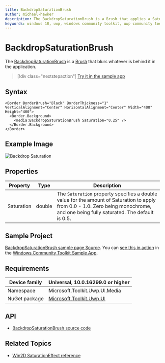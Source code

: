 ```yaml
---
title: BackdropSaturationBrush
author: michael-hawker
description: The BackdropSaturationBrush is a Brush that applies a Saturation effect to whatever is behind it in the application.
keywords: windows 10, uwp, windows community toolkit, uwp community toolkit, uwp toolkit, brush, backdrop, saturation
---
```


# BackdropSaturationBrush

The [BackdropSaturationBrush](https://docs.microsoft.com/dotnet/api/microsoft.toolkit.uwp.ui.media.backdropsaturationbrush) is a [Brush](https://docs.microsoft.com/uwp/api/windows.ui.xaml.media.brush) that blurs whatever is behind it in the application.

> [!div class="nextstepaction"]
> [Try it in the sample app](uwpct://Brushes?sample=BackdropSaturationBrush)

## Syntax

```xaml
<Border BorderBrush="Black" BorderThickness="1" VerticalAlignment="Center" HorizontalAlignment="Center" Width="400" Height="400">
  <Border.Background>
    <media:BackdropSaturationBrush Saturation="0.25" />
  </Border.Background>
</Border>
```

## Example Image

![Backdrop Saturation](../resources/images/Brushes/BackdropSaturation.jpg "Backdrop Saturation")

## Properties

| Property | Type | Description |
| -- | -- | -- |
| Saturation | double | The `Saturation` property specifies a double value for the amount of Saturation to apply from 0.0 - 1.0.  Zero being monochrome, and one being fully saturated.  The default is 0.5. |

## Sample Project

[BackdropSaturationBrush sample page Source](https://github.com/Microsoft/WindowsCommunityToolkit//tree/master/Microsoft.Toolkit.Uwp.SampleApp/SamplePages/BackdropSaturationBrush). You can [see this in action](uwpct://Brushes?sample=BackdropSaturationBrush) in the [Windows Community Toolkit Sample App](http://aka.ms/uwptoolkitapp).

## Requirements

| Device family | Universal, 10.0.16299.0 or higher |
| --- | --- |
| Namespace | Microsoft.Toolkit.Uwp.UI.Media |
| NuGet package | [Microsoft.Toolkit.Uwp.UI](https://www.nuget.org/packages/Microsoft.Toolkit.Uwp.UI/) |

## API

* [BackdropSaturationBrush source code](https://github.com/Microsoft/WindowsCommunityToolkit//blob/master/Microsoft.Toolkit.Uwp.UI/Media/BackdropSaturationBrush.cs)

## Related Topics

* [Win2D SaturationEffect reference](http://microsoft.github.io/Win2D/html/T_Microsoft_Graphics_Canvas_Effects_SaturationEffect.htm)
